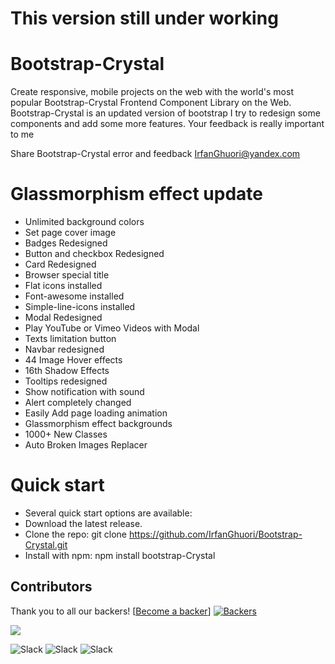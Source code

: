
# This version still under working 

# Bootstrap-Crystal
Create responsive, mobile projects on the web with the world's most popular Bootstrap-Crystal Frontend Component Library on the Web. 
Bootstrap-Crystal is an updated version of bootstrap  I try to redesign some components and add some more features.
 Your feedback is really important to me

Share Bootstrap-Crystal error and feedback
IrfanGhuori@yandex.com

# Glassmorphism effect update

  - Unlimited background colors
  - Set page cover image
  - Badges Redesigned
  - Button and checkbox Redesigned
  - Card Redesigned
  - Browser special title
  - Flat icons installed
  - Font-awesome installed
  - Simple-line-icons installed
  - Modal Redesigned
  - Play YouTube or Vimeo Videos with Modal
  - Texts limitation button
  - Navbar redesigned
  - 44 Image Hover effects
  - 16th Shadow Effects
  - Tooltips redesigned
  - Show notification with sound
  - Alert completely changed
  - Easily Add page loading animation 
  - Glassmorphism effect backgrounds
  - 1000+ New Classes
  - Auto Broken Images Replacer
  


# Quick start
- Several quick start options are available:
- Download the latest release.
- Clone the repo: git clone https://github.com/IrfanGhuori/Bootstrap-Crystal.git
- Install with npm: npm install bootstrap-Crystal



## Contributors
Thank you to all our backers!  [[Become a backer](https://opencollective.com/Bootstrap-Crystal#backer)]
[![Backers](https://opencollective.com/Bootstrap-Crystal/backers.svg?width=890)](https://opencollective.com/Bootstrap-Crystal#backers)


<a href="CODE_CONTRIBUTORS.md"><img src="https://opencollective.com/swiper/contributors.svg?width=890&button=false" /></a>

![Slack](https://img.shields.io/badge/MIT-License-green) ![Slack](https://img.shields.io/badge/plugin-9-blue) ![Slack](https://img.shields.io/badge/rating%20count-6%20total-yellowgreen) 




